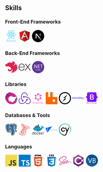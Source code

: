 ## Skills

### Front-End Frameworks

<p align='left'>
<!-- React -->
<img src="https://raw.githubusercontent.com/devicons/devicon/master/icons/react/react-original-wordmark.svg" alt="react" width="40" height="40"/>
<!-- Angular -->
<img src="https://raw.githubusercontent.com/devicons/devicon/master/icons/angularjs/angularjs-original.svg" alt="angular" width="40" height="40"/>
<!-- NextJs -->
<img src="https://github.com/devicons/devicon/blob/master/icons/nextjs/nextjs-original.svg" alt="nextJs" width="40" height="40"/>
</p>

### Back-End Frameworks

<p align='left'>
<!-- NestJS -->
<img src="https://raw.githubusercontent.com/devicons/devicon/master/icons/nestjs/nestjs-original.svg" alt="nestjs" width="40" height="40"/>
<!-- ExpressJS -->
<img src="https://raw.githubusercontent.com/devicons/devicon/master/icons/express/express-original.svg" alt="expressjs" width="40" height="40" style="background-color: white;"/>
<!-- .NETCore -->
<img src="https://raw.githubusercontent.com/devicons/devicon/master/icons/dotnetcore/dotnetcore-original.svg" alt="dotnet" width="40" height="40"/>
</p>

### Libraries

<p align='left'>
<!-- Rxjs -->
<img src="https://github.com/devicons/devicon/blob/master/icons/rxjs/rxjs-original.svg" alt="rxjs" width="40" height="40"/>
<!-- Redux -->
<img src="https://github.com/devicons/devicon/blob/master/icons/redux/redux-original.svg" alt="redux" width="40" height="40"/>
<!-- GraphQL -->
<img src="https://github.com/devicons/devicon/blob/master/icons/graphql/graphql-plain-wordmark.svg" alt="graphQL" width="40" height="40"/>
<!-- RabbitMQ -->
<img src="https://github.com/devicons/devicon/blob/master/icons/rabbitmq/rabbitmq-original.svg" alt="rabbitMQ" width="40" height="40"/>
<!-- SocketIO -->
<img src="https://github.com/devicons/devicon/blob/master/icons/socketio/socketio-original.svg" alt="socketIO" width="40" height="40"/>
<!-- DiscordJs -->
<img src="https://github.com/devicons/devicon/blob/master/icons/discordjs/discordjs-original-wordmark.svg" alt="discordJs" width="40" height="40"/>
<!-- Bootstrap -->
<img src="https://github.com/devicons/devicon/blob/master/icons/bootstrap/bootstrap-original-wordmark.svg" alt="bootstrap" width="40" height="40"/>
</p>

### Databases & Tools

<p align="left">
  <!-- PostgreSQL -->
<img src="https://raw.githubusercontent.com/devicons/devicon/master/icons/postgresql/postgresql-original.svg" alt="postgresql" width="40" height="40"/>
<!-- MSSQL -->
<img src="https://raw.githubusercontent.com/devicons/devicon/master/icons/microsoftsqlserver/microsoftsqlserver-plain.svg" alt="mssql" width="40" height="40"/>
<!-- Docker -->
<img src="https://raw.githubusercontent.com/devicons/devicon/master/icons/docker/docker-original-wordmark.svg" alt="docker" width="40" height="40"/>
<!-- Vite -->
<img src="https://github.com/devicons/devicon/blob/master/icons/vite/vite-original-wordmark.svg" alt="vite" width="40" height="40"/>
<!-- Cypress -->
<img src="https://github.com/devicons/devicon/blob/master/icons/cypressio/cypressio-original.svg" alt="cypress" width="40" height="40"/>
</p>

### Languages

<p align="left">
  <!-- JavaScript -->
<img src="https://raw.githubusercontent.com/devicons/devicon/master/icons/javascript/javascript-original.svg" alt="javascript" width="40" height="40"/>
<!-- TypeScript -->
<img src="https://raw.githubusercontent.com/devicons/devicon/master/icons/typescript/typescript-original.svg" alt="typescript" width="40" height="40"/>
<!-- HTML -->
<img src="https://raw.githubusercontent.com/devicons/devicon/master/icons/html5/html5-original-wordmark.svg" alt="html" width="40" height="40"/>
<!-- CSS -->
<img src="https://github.com/devicons/devicon/blob/master/icons/css3/css3-original-wordmark.svg" alt="css" width="40" height="40"/>
<!-- Sass -->
<img src="https://raw.githubusercontent.com/devicons/devicon/master/icons/sass/sass-original.svg" alt="sass" width="40" height="40"/>
<!-- C# -->
<img src="https://raw.githubusercontent.com/devicons/devicon/master/icons/csharp/csharp-original.svg" alt="csharp" width="40" height="40"/>
<!-- VB -->
<img src="https://github.com/devicons/devicon/blob/master/icons/visualbasic/visualbasic-original.svg" alt="vb" width="40" height="40"/>
</p>

